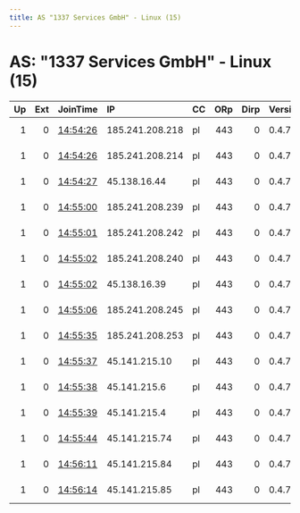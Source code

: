 ```yaml
---
title: AS "1337 Services GmbH" - Linux (15)
---
```


# AS: "1337 Services GmbH" - Linux (15)

|   Up |   Ext | JoinTime                                                                                              | IP              | CC   |   ORp |   Dirp | Version   | Contact                  | Nickname   |   eFamMembers |
|-----:|------:|:------------------------------------------------------------------------------------------------------|:----------------|:-----|------:|-------:|:----------|:-------------------------|:-----------|--------------:|
|    1 |     0 | [14:54:26](https://nusenu.github.io/OrNetStats/w/relay/44D6500C79F89DE5B92C08CC581B28E536DF1B10.html) | 185.241.208.218 | pl   |   443 |      0 | 0.4.7.13  | email:support rdp.sh url | RDPdotSH   |            27 |
|    1 |     0 | [14:54:26](https://nusenu.github.io/OrNetStats/w/relay/D411BDF1987EBB7C6AF10588A15A591B65E7D7F6.html) | 185.241.208.214 | pl   |   443 |      0 | 0.4.7.13  | email:support rdp.sh url | RDPdotSH   |            27 |
|    1 |     0 | [14:54:27](https://nusenu.github.io/OrNetStats/w/relay/76FBEE1EB9F8151B36358C3D246075851ED7A6D2.html) | 45.138.16.44    | pl   |   443 |      0 | 0.4.7.13  | email:support rdp.sh url | RDPdotSH   |            27 |
|    1 |     0 | [14:55:00](https://nusenu.github.io/OrNetStats/w/relay/E48A10F4A4DDA329C9AB35D60B16EA6ECE3E82CC.html) | 185.241.208.239 | pl   |   443 |      0 | 0.4.7.13  | email:support rdp.sh url | RDPdotSH   |            27 |
|    1 |     0 | [14:55:01](https://nusenu.github.io/OrNetStats/w/relay/F241A131429B6DB33FBBD4B45C9ADBFD54045744.html) | 185.241.208.242 | pl   |   443 |      0 | 0.4.7.13  | email:support rdp.sh url | RDPdotSH   |            27 |
|    1 |     0 | [14:55:02](https://nusenu.github.io/OrNetStats/w/relay/AF14B10A51EBB11FCBA1F4E04D390FAACC2A9095.html) | 185.241.208.240 | pl   |   443 |      0 | 0.4.7.13  | email:support rdp.sh url | RDPdotSH   |            27 |
|    1 |     0 | [14:55:02](https://nusenu.github.io/OrNetStats/w/relay/C5C9A99A3A99B2458A071209DE6B161451988274.html) | 45.138.16.39    | pl   |   443 |      0 | 0.4.7.13  | email:support rdp.sh url | RDPdotSH   |            27 |
|    1 |     0 | [14:55:06](https://nusenu.github.io/OrNetStats/w/relay/416A4C1E2BA17F5D169F992CFD9E1DB4B3412791.html) | 185.241.208.245 | pl   |   443 |      0 | 0.4.7.13  | email:support rdp.sh url | RDPdotSH   |            27 |
|    1 |     0 | [14:55:35](https://nusenu.github.io/OrNetStats/w/relay/A77CCCC34B688E3901AD43B68628A17F06D25FAD.html) | 185.241.208.253 | pl   |   443 |      0 | 0.4.7.13  | email:support rdp.sh url | RDPdotSH   |            27 |
|    1 |     0 | [14:55:37](https://nusenu.github.io/OrNetStats/w/relay/A071F4698A3E2DD5ED4AE1886B5C4C3B816C3EE0.html) | 45.141.215.10   | pl   |   443 |      0 | 0.4.7.13  | email:support rdp.sh url | RDPdotSH   |            27 |
|    1 |     0 | [14:55:38](https://nusenu.github.io/OrNetStats/w/relay/07F36013DA05C1201A3463A8917A631B0217D098.html) | 45.141.215.6    | pl   |   443 |      0 | 0.4.7.13  | email:support rdp.sh url | RDPdotSH   |            27 |
|    1 |     0 | [14:55:39](https://nusenu.github.io/OrNetStats/w/relay/F36490362FE01520C01CED84D01F0D80024F247A.html) | 45.141.215.4    | pl   |   443 |      0 | 0.4.7.13  | email:support rdp.sh url | RDPdotSH   |            27 |
|    1 |     0 | [14:55:44](https://nusenu.github.io/OrNetStats/w/relay/49EFB61732106F36909D4446C5DD4FF16E49F938.html) | 45.141.215.74   | pl   |   443 |      0 | 0.4.7.13  | email:support rdp.sh url | RDPdotSH   |            27 |
|    1 |     0 | [14:56:11](https://nusenu.github.io/OrNetStats/w/relay/317AFCCF00517A24378AF84F8B1EB14E07B291FE.html) | 45.141.215.84   | pl   |   443 |      0 | 0.4.7.13  | email:support rdp.sh url | RDPdotSH   |            27 |
|    1 |     0 | [14:56:14](https://nusenu.github.io/OrNetStats/w/relay/A7B1386EAE4670E46AEA234C0DF1D2AC932EE82B.html) | 45.141.215.85   | pl   |   443 |      0 | 0.4.7.13  | email:support rdp.sh url | RDPdotSH   |            27 |

